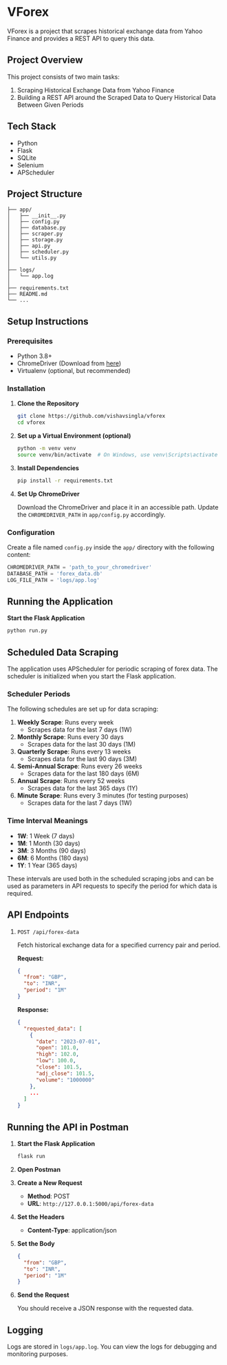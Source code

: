 # VForex

VForex is a project that scrapes historical exchange data from Yahoo Finance and provides a REST API to query this data.

## Project Overview

This project consists of two main tasks:
1. Scraping Historical Exchange Data from Yahoo Finance
2. Building a REST API around the Scraped Data to Query Historical Data Between Given Periods

## Tech Stack

* Python
* Flask
* SQLite
* Selenium
* APScheduler

## Project Structure

```
├── app/
│   ├── __init__.py
│   ├── config.py
│   ├── database.py
│   ├── scraper.py
│   ├── storage.py
│   ├── api.py
│   ├── scheduler.py
│   └── utils.py
│
├── logs/
│   └── app.log
│
├── requirements.txt
├── README.md
└── ...
```

## Setup Instructions

### Prerequisites

* Python 3.8+
* ChromeDriver (Download from [here](https://sites.google.com/a/chromium.org/chromedriver/downloads))
* Virtualenv (optional, but recommended)

### Installation

1. **Clone the Repository**

   ```sh
   git clone https://github.com/vishavsingla/vforex
   cd vforex
   ```

2. **Set up a Virtual Environment (optional)**

   ```sh
   python -m venv venv
   source venv/bin/activate  # On Windows, use venv\Scripts\activate
   ```

3. **Install Dependencies**

   ```sh
   pip install -r requirements.txt
   ```

4. **Set Up ChromeDriver**

   Download the ChromeDriver and place it in an accessible path. Update the `CHROMEDRIVER_PATH` in `app/config.py` accordingly.

### Configuration

Create a file named `config.py` inside the `app/` directory with the following content:

```python
CHROMEDRIVER_PATH = 'path_to_your_chromedriver'
DATABASE_PATH = 'forex_data.db'
LOG_FILE_PATH = 'logs/app.log'
```

## Running the Application

**Start the Flask Application**

   ```sh
   python run.py
   ```

## Scheduled Data Scraping

The application uses APScheduler for periodic scraping of forex data. The scheduler is initialized when you start the Flask application.

### Scheduler Periods

The following schedules are set up for data scraping:

1. **Weekly Scrape**: Runs every week
   - Scrapes data for the last 7 days (1W)
2. **Monthly Scrape**: Runs every 30 days
   - Scrapes data for the last 30 days (1M)
3. **Quarterly Scrape**: Runs every 13 weeks
   - Scrapes data for the last 90 days (3M)
4. **Semi-Annual Scrape**: Runs every 26 weeks
   - Scrapes data for the last 180 days (6M)
5. **Annual Scrape**: Runs every 52 weeks
   - Scrapes data for the last 365 days (1Y)
6. **Minute Scrape**: Runs every 3 minutes (for testing purposes)
   - Scrapes data for the last 7 days (1W)

### Time Interval Meanings

- **1W**: 1 Week (7 days)
- **1M**: 1 Month (30 days)
- **3M**: 3 Months (90 days)
- **6M**: 6 Months (180 days)
- **1Y**: 1 Year (365 days)

These intervals are used both in the scheduled scraping jobs and can be used as parameters in API requests to specify the period for which data is required.

## API Endpoints

1. `POST /api/forex-data`

   Fetch historical exchange data for a specified currency pair and period.

   **Request:**
   ```json
   {
     "from": "GBP",
     "to": "INR",
     "period": "1M"
   }
   ```

   **Response:**
   ```json
   {
     "requested_data": [
       {
         "date": "2023-07-01",
         "open": 101.0,
         "high": 102.0,
         "low": 100.0,
         "close": 101.5,
         "adj_close": 101.5,
         "volume": "1000000"
       },
       ...
     ]
   }
   ```

## Running the API in Postman

1. **Start the Flask Application**

   ```sh
   flask run
   ```

2. **Open Postman**

3. **Create a New Request**
   - **Method**: POST
   - **URL**: `http://127.0.0.1:5000/api/forex-data`

4. **Set the Headers**
   - **Content-Type**: application/json

5. **Set the Body**
   ```json
   {
     "from": "GBP",
     "to": "INR",
     "period": "1M"
   }
   ```

6. **Send the Request**

   You should receive a JSON response with the requested data.

## Logging

Logs are stored in `logs/app.log`. You can view the logs for debugging and monitoring purposes.

